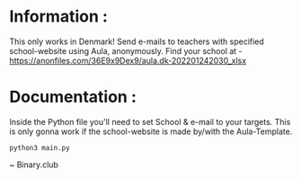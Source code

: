 # Information : 
This only works in Denmark!
Send e-mails to teachers with specified school-website using Aula, anonymously.
Find your school at - https://anonfiles.com/36E9x9Dex9/aula.dk-202201242030_xlsx

# Documentation :
Inside the Python file you'll need to set School & e-mail to your targets.
This is only gonna work if the school-website is made by/with the Aula-Template.
```
python3 main.py
```

~ Binary.club
